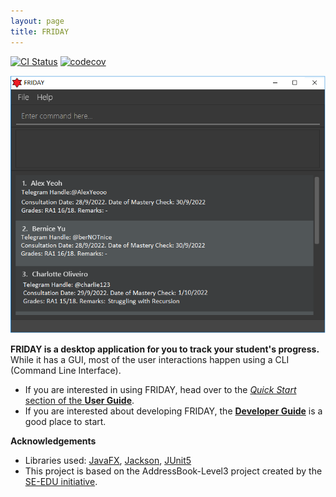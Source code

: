 ```yaml
---
layout: page
title: FRIDAY
---
```


[![CI Status](https://github.com/AY2223S1-CS2103T-W15-4/tp/workflows/Java%20CI/badge.svg)](https://github.com/AY2223S1-CS2103T-W15-4/tp/actions)
[![codecov](https://codecov.io/gh/AY2223S1-CS2103T-W15-4/tp/branch/master/graph/badge.svg?token=WD0IO5B3MK)](https://codecov.io/gh/AY2223S1-CS2103T-W15-4/tp)

![Ui](images/Ui.png)

**FRIDAY is a desktop application for you to track your student's progress.** While it has a GUI, most of the user interactions happen using a CLI (Command Line Interface).

* If you are interested in using FRIDAY, head over to the [_Quick Start_ section of the **User Guide**](UserGuide.html#quick-start).
* If you are interested about developing FRIDAY, the [**Developer Guide**](DeveloperGuide.html) is a good place to start.


**Acknowledgements**

* Libraries used: [JavaFX](https://openjfx.io/), [Jackson](https://github.com/FasterXML/jackson), [JUnit5](https://github.com/junit-team/junit5)
* This project is based on the AddressBook-Level3 project created by the [SE-EDU initiative](https://se-education.org).
